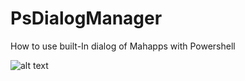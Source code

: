 # PsDialogManager
How to use built-In dialog of Mahapps with Powershell

![alt text](https://1.bp.blogspot.com/-3qJSJlYRUOc/WXSzwvPpcGI/AAAAAAAAEcg/Ljjy1t3-xiAbQZTr2USm8_vA1EIO-haLQCEwYBhgL/s1600/20170723_162102.gif)
